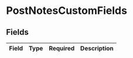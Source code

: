 # PostNotesCustomFields


## Fields

| Field       | Type        | Required    | Description |
| ----------- | ----------- | ----------- | ----------- |